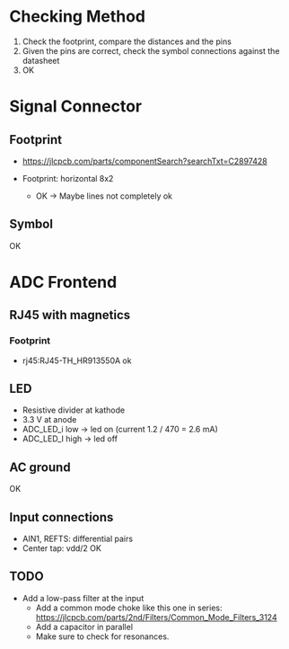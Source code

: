 # Checking Method
1. Check the footprint, compare the distances and the pins
2. Given the pins are correct, check the symbol connections against the datasheet
3. OK

# Signal Connector
## Footprint
- https://jlcpcb.com/parts/componentSearch?searchTxt=C2897428

- Footprint: horizontal 8x2
	- OK -> Maybe lines not completely ok

## Symbol
OK

# ADC Frontend

## RJ45 with magnetics
### Footprint
- rj45:RJ45-TH_HR913550A
ok

## LED
- Resistive divider at kathode
- 3.3 V at anode
- ADC_LED_i low -> led on (current 1.2 / 470 = 2.6 mA)
- ADC_LED_I high -> led off

## AC ground
OK
## Input connections
- AIN1, REFTS: differential pairs
- Center tap: vdd/2 OK

## TODO
- Add a low-pass filter at the input
	- Add a common mode choke like this one in series: https://jlcpcb.com/parts/2nd/Filters/Common_Mode_Filters_3124
	- Add a capacitor in parallel
	- Make sure to check for resonances.